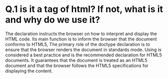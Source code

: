 # Q.1 <!DOCTYPE html> is it a tag of html? If not, what is it and why do we use it? 


 The <!DOCTYPE html> declaration instructs the browser on how to interpret and display the HTML code. Its main function is to inform the browser that the document conforms to HTML5, The primary role of the doctype declaration is to ensure that the browser renders the document in standards mode. Using <!DOCTYPE html> is considered a best practice and is the recommended declaration for HTML5 documents. It guarantees that the document is treated as an HTML5 document and that the browser follows the HTML5 specifications for displaying the content.
